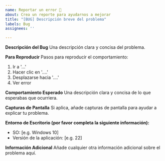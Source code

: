 ```yaml
---
name: Reportar un error 🐛
about: Crea un reporte para ayudarnos a mejorar
title: "[BUG] Descripción breve del problema"
labels: Bug
assignees: ''

---
```


**Descripción del Bug**
Una descripción clara y concisa del problema.

**Para Reproducir**
Pasos para reproducir el comportamiento:
1. Ir a '...'
2. Hacer clic en '....'
3. Desplazarse hacia '....'
4. Ver error

**Comportamiento Esperado**
Una descripción clara y concisa de lo que esperabas que ocurriera.

**Capturas de Pantalla**
Si aplica, añade capturas de pantalla para ayudar a explicar tu problema.

**Entorno de Escritorio (por favor completa la siguiente información):**
 - SO: [e.g. Windows 10]
 - Versión de la aplicación: [e.g. 22]

**Información Adicional**
Añade cualquier otra información adicional sobre el problema aquí.
